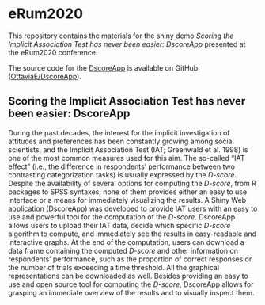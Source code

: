 # eRum2020


This repository contains the materials for the shiny demo *Scoring the Implicit Association Test has never been easier: DscoreApp* presented at the eRum2020 conference. 

The source code for the [DscoreApp](http://fisppa.psy.unipd.it/DscoreApp/) is available on GitHub ([OttaviaE/DscoreApp](https://github.com/OttaviaE/DscoreApp)). 

## Scoring the Implicit Association Test has never been easier: DscoreApp 

During the past decades, the interest for the implicit investigation of attitudes and preferences has been constantly growing among social scientists, and the Implicit Association Test (IAT; Greenwald et al. 1998) is one of the most common measures used for this aim. The so-called “IAT effect” (i.e., the difference in respondents’ performance between two contrasting categorization tasks) is usually expressed by the *D-score*. Despite the availability of several options for computing the *D-score*, from R packages to SPSS syntaxes, none of them provides either an easy to use interface or a means for immediately visualizing the results. A Shiny Web application (DscoreApp) was developed to provide IAT users with an easy to use and powerful tool for the computation of the *D-score*. DscoreApp allows users to upload their IAT data, decide which specific *D-score* algorithm to compute, and immediately see the results in easy-readable and interactive graphs. At the end of the computation, users can download a data frame containing the computed *D-score* and other information on respondents’ performance, such as the proportion of correct responses or the number of trials exceeding a time threshold. All the graphical representations can be downloaded as well. Besides providing an easy to use and open source tool for computing the *D-score*, DscoreApp allows for grasping an immediate overview of the results and to visually inspect them.

